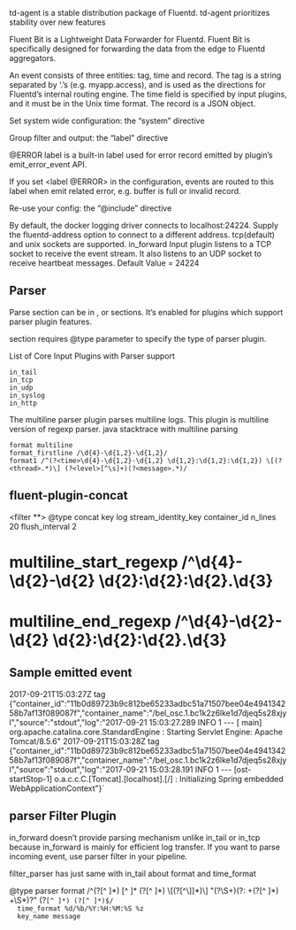 td-agent is a stable distribution package of Fluentd. td-agent prioritizes stability over new features

Fluent Bit is a Lightweight Data Forwarder for Fluentd. Fluent Bit is specifically designed for forwarding the data from the edge to Fluentd aggregators.

An event consists of three entities: tag, time and record. The tag is a string separated by ‘.’s (e.g. myapp.access), and is used as the directions for Fluentd’s internal routing engine. The time field is specified by input plugins, and it must be in the Unix time format. The record is a JSON object. 

Set system wide configuration: the “system” directive

Group filter and output: the “label” directive

@ERROR label is a built-in label used for error record emitted by plugin’s emit_error_event API.

If you set <label @ERROR> in the configuration, events are routed to this label when emit related error, e.g. buffer is full or invalid record.

Re-use your config: the “@include” directive

By default, the docker logging driver connects to localhost:24224. Supply the fluentd-address option to connect to a different address. tcp(default) and unix sockets are supported.
in_forward Input plugin listens to a TCP socket to receive the event stream. It also listens to an UDP socket to receive heartbeat messages. Default Value = 24224


Parser
--------
Parse section can be in <source>, <match> or <filter> sections. It’s enabled for plugins which support parser plugin features.

<parse> section requires @type parameter to specify the type of parser plugin. 

List of Core Input Plugins with Parser support
```
in_tail
in_tcp
in_udp
in_syslog
in_http
```

The multiline parser plugin parses multiline logs. This plugin is multiline version of regexp parser.
java stacktrace with multiline parsing
```
format multiline
format_firstline /\d{4}-\d{1,2}-\d{1,2}/
format1 /^(?<time>\d{4}-\d{1,2}-\d{1,2} \d{1,2}:\d{1,2}:\d{1,2}) \[(?<thread>.*)\] (?<level>[^\s]+)(?<message>.*)/
```

fluent-plugin-concat
-------
<filter **>
  @type concat
  key log
  stream_identity_key container_id
  n_lines 20
  flush_interval 2
#  multiline_start_regexp /^\d{4}-\d{2}-\d{2} \d{2}:\d{2}:\d{2}.\d{3}
#  multiline_end_regexp /^\d{4}-\d{2}-\d{2} \d{2}:\d{2}:\d{2}.\d{3}
</filter>


Sample emitted event
----------
2017-09-21T15:03:27Z    tag     {"container_id":"11b0d89723b9c812be65233adbc51a71507bee04e494134258b7af13f089087f","container_name":"/bel_osc.1.bc1k2z6lke1d7djeq5s28xjyl","source":"stdout","log":"2017-09-21 15:03:27.289  INFO 1 --- [           main] org.apache.catalina.core.StandardEngine  : Starting Servlet Engine: Apache Tomcat/8.5.6"
2017-09-21T15:03:28Z    tag     {"container_id":"11b0d89723b9c812be65233adbc51a71507bee04e494134258b7af13f089087f","container_name":"/bel_osc.1.bc1k2z6lke1d7djeq5s28xjyl","source":"stdout","log":"2017-09-21 15:03:28.191  INFO 1 --- [ost-startStop-1] o.a.c.c.C.[Tomcat].[localhost].[/]       : Initializing Spring embedded WebApplicationContext"}`


parser Filter Plugin
----------
in_forward doesn’t provide parsing mechanism unlike in_tail or in_tcp because in_forward is mainly for efficient log transfer. If you want to parse incoming event, use parser filter in your pipeline.

filter_parser has just same with in_tail about format and time_format

<filter foo.bar>
  @type parser
  format /^(?<host>[^ ]*) [^ ]* (?<user>[^ ]*) \[(?<time>[^\]]*)\] "(?<method>\S+)(?: +(?<path>[^ ]*) +\S*)?" (?<code>[^ ]*) (?<size>[^ ]*)$/
  time_format %d/%b/%Y:%H:%M:%S %z
  key_name message
</filter>



